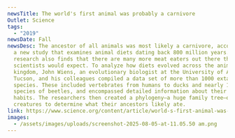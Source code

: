 ```yaml
---
newsTitle: The world's first animal was probably a carnivore
Outlet: Science
tags:
  - "2019"
newsDate: Fall
newsDesc: The ancestor of all animals was most likely a carnivore, according to
  a new study that examines animal diets dating back 800 million years. The
  research also finds that there are many more meat eaters out there than
  scientists would expect. To analyze how diets evolved across the animal
  kingdom, John Wiens, an evolutionary biologist at the University of Arizona in
  Tucson, and his colleagues compiled a data set of more than 1000 extant
  species. These included vertebrates from humans to ducks and nearly 140
  species of beetles, and encompassed detailed information about their eating
  habits. The researchers then created a phylogeny—a huge family tree—of all the
  creatures to determine what their ancestors likely ate.
link: https://www.science.org/content/article/world-s-first-animal-was-probably-carnivore
images:
  - /assets/images/uploads/screenshot-2025-08-05-at-11.05.50 am.png
---
```

